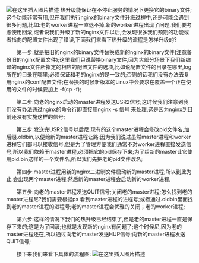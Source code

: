 ![在这里插入图片描述](https://i-blog.csdnimg.cn/blog_migrate/2dabea00226796081331b202a26238be.png)
热升级能保证在不停止服务的情况下更换它的binary文件;这个功能非常有用,但在我们执行nginx的binary文件升级过程中,还是可能会遇到很多问题,比如:老的worker进程一直退不掉,新的worker进程出现了问题,我们要考虑使用回滚,或者说我们升级了新的nginx文件以后,会发现很多我们预期的功能或者指向的配置文件出现了错误,下面我们来看下热升级的流程是怎样升级的?

　　第一步:就是把旧的nginx的binary文件替换成新的nginx的binary文件(注意备份旧的nginx配置文件);这里我们只说替换binary文件,因为大部分场景下我们新编译的nginx文件所指定的相应的配置文件的选项,比如说配置文件的目录在哪里,log所在的目录在哪里;必须保证和老的nginx的是一致的;否则的话我们没有办法去复用nginx的conf配置文件;在替换的时候新版本的Linux中会要求在覆盖一个正在使用的文件的时候要加上 -f(cp -f);

　　第二步:向老的nginx启动的master进程发送USR2信号;这时候我们注意到我们没有办法通过nginx的命令行即直接用nginx -s 信号 来处理,这是因为nginx到目前还没有实施这样的信号;

　　第三步:发送完USR2信号以后尼.现有的这个master进程会修改pid文件名,加后缀.oldbin,以便给新的master进程让路;因为我们说过虽然master进程和worker进程它们都可以接收信号,但是为了管理方便我们通常不对worker进程直接发送信号;所以我们依赖于master进程,必须把它的pid保存下来;为了给新的master让它使用pid.bin这样的一个文件名,所以我们先把老的pid文件改名;

　　第四步:master进程用新的nginx二进制文件启动新的master进程;所以到此为止,会出现两个master进程;然后新的master进程会启动新的worker进程,

　　第五步:向老的master进程发送QUIT信号;关闭老的master进程;怎么找到老的master进程尼?我们需要根据ps 看到master进程的进程号;或者通过.oldbin里面找到老的master进程的进程号;老的master进程会优雅的关闭；老的worker进程;

　　第六步:这样的情况下我们的热升级已经结束了,但是老的master进程一直是保存下来的;这是为了回滚;也就是发现新的nginx有问题了;这个时候尼,因为老的master进程还在,所以通过向老的master发送HUP信号;向新的master进程发送QUIT信号;

　　接下来我们来看下具体的流程图:
![在这里插入图片描述](https://i-blog.csdnimg.cn/blog_migrate/74dad1192fb9a0d797f7e232a2f569fb.png)


